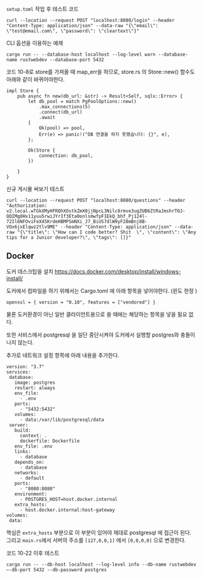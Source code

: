 `setup.toml`  작업 후 테스트 코드 
```
curl --location --request POST "localhost:8080/login" --header "Content-Type: application/json" --data-raw "{\"email\": \"test@email.com\", \"password\": \"cleartext\"}"
```

CLI 옵션을 이용하는 예제 
```
cargo run -- --database-host localhost --log-level warn --database-name rustwebdev --database-port 5432
```

코드 10-8로 store를 가져올 때 map_err을 하므로, store.rs 의 Store::new() 함수도 아래와 같이 바뀌어야한다.

```
impl Store {
    pub async fn new(db_url: &str) -> Result<Self, sqlx::Error> {
        let db_pool = match PgPoolOptions::new()
            .max_connections(5)
            .connect(db_url)
            .await
        {
            Ok(pool) => pool,
            Err(e) => panic!("DB 연결을 하지 못했습니다: {}", e),
        };

        Ok(Store {
            connection: db_pool,
        })

    }
}
```


신규 게시물 써보기 테스트 
```
curl --location --request POST "localhost:8080/questions" --header "Authorization: v2.local.wTGkXMyHFRQhXOstkZmX0jjNpcL3Nilc8rmve3ugZUB6ZtRaJmshrTOJ-QQIMg8Hx11yuu5rwiJYrIf3Eta0onlsmwfpF1EkQ_bhf_Pj124l-72Il6NFOviFeX45KrdeHBMPSmNXi_J7_BiUS7dlW9yF28mBnj8B-VOx6jxElqwz2tlv9ME" --header "Content-Type: application/json" --data-raw "{\"title\": \"How can I code better? Shit  \", \"content\": \"Any tips for a Junior developer?\", \"tags\": []}"
```

## Docker
도커 데스크탑을 설치 https://docs.docker.com/desktop/install/windows-install/


도커에서 컴파일을 하기 위해서는 Cargo.toml 에 아래 항목을 넣어야한다. (윈도 한정 )
```
openssl = { version = "0.10", features = ["vendored"] }
```

물론 도커환경이 아닌 일반 클라이언트용으로 쓸 때에는 해당하는 항목을 넣을 필요 없다.

또한 서비스에서 postgresql 을 일단 중단시켜야 도커에서 실행할 postgres와 충돌이 나지 않는다.

추가로 네트워크 설정 항목에 아래 내용을 추가한다.
 ```
version: "3.7"
services:
  database:
    image: postgres
    restart: always
    env_file:
      - .env
    ports:
      - "5432:5432"
    volumes:
      - data:/var/lib/postgresql/data
  server:
    build:
      context: .
      dockerfile: Dockerfile
    env_file: .env
    links: 
      - database
    depends_on:
      - database
    networks:
      - default
    ports:
      - "8080:8080"
    environment:
      - POSTGRES_HOST=host.docker.internal
    extra_hosts:
      - host.docker.internal:host-gateway
volumes:
  data:
```
핵심은 `extra_hosts` 부분으로 이 부분이 있어야 제대로 postgresql 에 접근이 된다. 그리고 `main.rs`에서 서버의 주소를 `[127,0,0,1]` 에서 `[0,0,0,0]` 으로 변경한다.

코드 10-22 이후 테스트 
```
cargo run -- --db-host localhost --log-level info --db-name rustwebdev –-db-port 5432 --db-password postgres
```